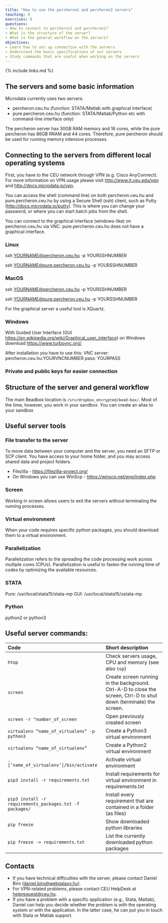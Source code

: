 ```yaml
---
title: "How to use the percheron1 and percheron2 servers"
teaching: 0
exercises: 0
questions:
- How to connect to percheron1 and percheron2?
- What is the structure of the server?
- What is the general workflow on the servers?
objectives:
- Learn how to set up connection with the servers
- Understand the basic specifications of our servers
- Study commands that are useful when working on the servers
---
```


{% include links.md %}

## The servers and some basic information

Microdata currently uses two servers.
- percheron.ceu.hu (function: STATA/Matlab with graphical interface)
- pure.percheron.ceu.hu (function: STATA/Matlab/Python etc with command-line interface only)

The percheron server has 30GB RAM memory and 16 cores, while the pure percheron has 86GB RRAM and 44 cores.
Therefore, pure percheron should be used for running memory intensive processes.

## Connecting to the servers from different local operating systems

First, you have to the CEU network through VPN (e.g. Cisco AnyConnect).
For more information on VPN usage please visit <http://www.it.ceu.edu/vpn> and <http://docs.microdata.io/vpn>.

You can access the shell (command line) on both percheron.ceu.hu and pure.percheron.ceu.hu by using a Secure Shell (ssh) client, such as Putty (http://docs.microdata.io/putty).
This is where you can change your password, or where you can start batch jobs from the shell.

You can connect to the graphical interface (windows-like) on percheron.ceu.hu via VNC.
pure.percheron.ceu.hu does not have a graphical interface.


### Linux

ssh YOURNAME@percheron.ceu.hu -p YOURSSHNUMBER

ssh YOURNAME@pure.percheron.ceu.hu -p YOURSSHNUMBER

### MacOS

ssh YOURNAME@percheron.ceu.hu -p YOURSSHNUMBER

ssh YOURNAME@pure.percheron.ceu.hu -p YOURSSHNUMBER

For the graphical server a useful tool is XQuartz.

### Windows

With Guided User Interface (GUI https://en.wikipedia.org/wiki/Graphical_user_interface) on Windows download https://www.turbovnc.org/

After installation you have to use this: 
VNC server: percheron.ceu.hu:YOURVNCNUMBER
pass: YOURPASS

### Private and public keys for easier connection

## Structure of the server and general workflow

The main Beadbox location is `/srv/dropbox_encrypted/bead-box/`.
Most of the time, however, you work in your sandbox.
You can create an alias to your sandbox

## Useful server tools

### File transfer to the server

To move data between your computer and the server, you need an SFTP or SCP client.
You have access to your home folder, and you may access shared data and project folders.

- Filezilla - <https://filezilla-project.org/>
- On Windows you can use WinScp - <https://winscp.net/eng/index.php>

### Screen

Working in screen allows users to exit the servers without terminating the running processes.

### Virtual environment

When your code requires specific python packages, you should download them to a virtual environment.

### Parallelization

Parallelization refers to the spreading the code processing work across multiple cores (CPUs).
Parallelization is useful to fasten the running time of codes by optimizing the available resources.

### STATA

Pure: /usr/local/stata15/stata-mp
GUI: /usr/local/stata15/xstata-mp

### Python

python2 or python3

## Useful server commands:

| Code             | Short description                            |
|:-------------------|:-------------------------------------------------|
| `htop` |Check servers usage, CPU and memory (see also `top`) |
| `screen` |Create screen running in the background. Ctrl-A-D to close the screen, Ctrl-D to shut down (terminate) the screen. |
| `screen -r "number_of_screen` |Open previously created screen |
| `virtualenv “name_of_virtualenv” -p python3` |Create a Python3 virtual environment |
| `virtualenv “name_of_virtualenv”` |Create a Python2 virtual environment |
| `. [‘name_of_virtualenv’]/bin/activate` |Activate virtual environment |
| `pip3 install -r requirements.txt` |Install requirements for virtual environment in requirements.txt |
| `pip3 install -r requirements_packages.txt -f packages/` |Install every requirement that are contained in a folder (as files) |
| `pip freeze` |Show downloaded python libraries |
| `pip freeze -> requirements.txt` |List the currently downloaded python packages |

## Contacts

- If you have technical difficulties with the server, please contact Daniel Biro (daniel.biro@webgalaxy.hu).
- For VPN-related problems, please contact CEU HelpDesk at helprequest@ceu.hu.
- If you have a problem with a specific application (e.g., Stata, Matlab), Daniel can help you decide whether the problem is with the operating system or with the application. In the latter case, he can put you in touch with Stata or Matlab support.
